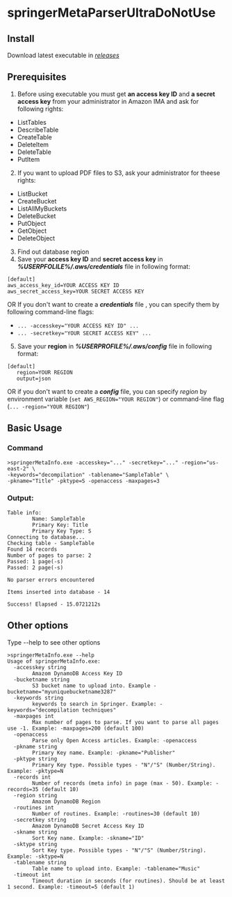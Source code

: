 # springerMetaParserUltraDoNotUse

## Install
Download latest executable in [*releases*](https://github.com/akmubi/springerMetaParserUltraDoNotUse/releases)

## Prerequisites
1. Before using executable you must get **an access key ID** and **a secret access key** from your administrator in Amazon IMA and ask for following rights:
+ ListTables
+ DescribeTable
+ CreateTable
+ DeleteItem
+ DeleteTable
+ PutItem
2. If you want to upload PDF files to S3, ask your administrator for theese rights:
+ ListBucket
+ CreateBucket
+ ListAllMyBuckets
+ DeleteBucket
+ PutObject
+ GetObject
+ DeleteObject
3. Find out database region
4. Save your **access key ID** and **secret access key** in ***%USERPFOLILE%/.aws/credentials*** file in following format:
```
[default]
aws_access_key_id=YOUR ACCESS KEY ID
aws_secret_access_key=YOUR SECRET ACCESS KEY
```
OR
If you don't want to create a ***credentials*** file , you can specify them by following command-line flags:
+ ``... -accesskey="YOUR ACCESS KEY ID" ...``
+ ``... -secretkey="YOUR SECRET ACCESS KEY" ...``

5. Save your **region** in ***%USERPROFILE%/.aws/config*** file in following format:
```
[default]
   region=YOUR REGION
   output=json
```
OR
if you don't want to create a ***config*** file, you can specify *region* by environment variable (``set AWS_REGION="YOUR REGION"``) or command-line flag (``... -region="YOUR REGION"``)

## Basic Usage
### Command
```shell
>springerMetaInfo.exe -accesskey="..." -secretkey="..." -region="us-east-2" \
-keywords="decompilation" -tablename="SampleTable" \
-pkname="Title" -pktype=S -openaccess -maxpages=3
```
### Output:
```
Table info:
        Name: SampleTable
        Primary Key: Title
        Primary Key Type: S
Connecting to database...
Checking table - SampleTable
Found 14 records
Number of pages to parse: 2
Passed: 1 page(-s)
Passed: 2 page(-s)

No parser errors encountered

Items inserted into database - 14

Success! Elapsed - 15.0721212s
```
## Other options
Type --help to see other options
```shell
>springerMetaInfo.exe --help
Usage of springerMetaInfo.exe:
  -accesskey string
        Amazom DynamoDB Access Key ID
  -bucketname string
        S3 bucket name to upload into. Example -bucketname="myuniquebucketname3287"
  -keywords string
        keywords to search in Springer. Example: -keywords="decompilation techniques"
  -maxpages int
        Max number of pages to parse. If you want to parse all pages use -1. Example: -maxpages=200 (default 100)
  -openaccess
        Parse only Open Access articles. Example: -openaccess
  -pkname string
        Primary Key name. Example: -pkname="Publisher"
  -pktype string
        Primary Key type. Possible types - "N"/"S" (Number/String). Example: -pktype=N
  -records int
        Number of records (meta info) in page (max - 50). Example: -records=35 (default 10)
  -region string
        Amazom DynamoDB Region
  -routines int
        Number of routines. Example: -routines=30 (default 10)
  -secretkey string
        Amazom DynamoDB Secret Access Key ID
  -skname string
        Sort Key name. Example: -skname="ID"
  -sktype string
        Sort Key type. Possible types - "N"/"S" (Number/String). Example: -sktype=N
  -tablename string
        Table name to upload into. Example: -tablename="Music"
  -timeout int
        Timeout duration in seconds (for routines). Should be at least 1 second. Example: -timeout=5 (default 1)
```
